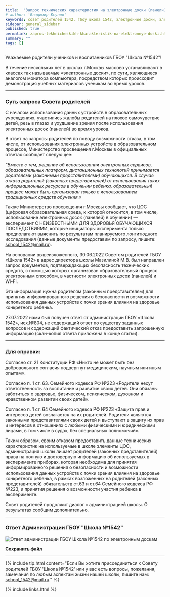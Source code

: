 ```yaml
---
title:  "Запрос технических характеристик на электронные доски (панели) и Wi-Fi"
# author: 'Владимир Юсупов'
keywords: совет родителей 1542, гбоу школа 1542, электронные доски, электронные панели
sidebar: general_sidebar
published: true
permalink: zapros-tekhnicheskikh-kharakteristik-na-elektronnye-doski.html
summary: ""
tags: []
---
```


Уважаемые родители учеников и воспитанников ГБОУ "Школа №1542"!

В течение нескольких лет в школах г.Москвы массово устанавливают в классах так называемые «электронные доски», по сути, являющиеся аналогом монитора компьютера, посредством которых происходит демонстрация учебных материалов ученикам во время уроков.

***

### Суть запроса Совета родителей

С началом использования данных устройств в образовательных учреждениях, участились жалобы родителей на плохое самочувствие детей, резь в глазах и ухудшение зрения после использования электронных досок (панелей) во время уроков.

В ответ на запросы родителей по поводу возможности отказа, в том числе, от использования электронных устройств в образовательном процессе, Министерство просвещения г.Москвы в официальных ответах сообщает следующее: 

*"Вместе с тем, решение об использовании электронных сервисов, образовательных платформ, дистанционных технологий принимается родителями (законными представителями) обучающихся. В случае отказа родителей (законных представителей) от использования таких информационных ресурсов в обучении ребенка, образовательный процесс может быть организован только с использованием традиционных средств обучения.»*

Также Министерство просвещения г.Москвы сообщает, что ЦОС (цифровая образовательная среда, к которой относится, в том числе, использование электронных досок (панелей) в обучении) — эксперимент С НЕИЗВЕСТНЫМИ ДЛЯ ЗДОРОВЬЯ ОБУЧАЮЩИХСЯ ПОСЛЕДСТВИЯМИ, которые инициаторы эксперимента только предполагают выяснить по результатам планируемого лонгитюдного исследования (данные документы предоставим по запросу, пишите: [school_1542@mail.ru](mailto:school_1542@mail.ru)).

На основании вышеизложенного, 30.06.2022 Советом родителей ГБОУ «Школа 1542» в адрес директора школы Мазилиной М.В. был направлен запрос документов,  подтверждающих безопасность технических средств, с помощью которых организован образовательный процесс электронным способом, в частности электронных досок (панелей) и Wi-Fi.

Эта информация нужна родителям (законным представителям) для принятия информированного решения о безопасности и возможности использования данных устройств с точки зрения влияния на здоровье конкретного ребенка.

27.07.2022 нами был получен ответ от администрации ГБОУ «Школа 1542», исх.№804, не содержащий ответ по существу заданных вопросов и содержащий фактический отказ предоставить запрошенную информацию (скан-копия ответа приложена в конце статьи).

***

### Для справки:

Согласно ст. 21 Конституции РФ «Никто не может быть без добровольного согласия подвергнут медицинским, научным или иным опытам».
 
Согласно п. 1 ст. 63. Семейного кодекса РФ №223 «Родители несут ответственность за воспитание и развитие своих детей. Они обязаны заботиться о здоровье, физическом, психическом, духовном и нравственном развитии своих детей».

Согласно п. 1 ст. 64 Семейного кодекса РФ №223 «Защита прав и интересов детей возлагается на их родителей. Родители являются законными представителями своих детей и выступают в защиту их прав и интересов в отношениях с любыми физическими и юридическими лицами, в том числе в судах, без специальных полномочий».

Таким образом, своим отказом предоставить данные технических характеристик на используемые в школе элементы ЦОС, администрация школы лишает родителей (законных представителей) права на полную и достоверную информацию об используемых в эксперименте приборах, которая необходима для принятия информированного решения о безопасности и возможности использования данных устройств с точки зрения влияния на здоровье конкретного ребенка, в рамках возложенных на родителей (законных представителей) обязательств ст.63 и ст.64 Семейного кодекса РФ №223, и принятия решения о возможности участия ребенка в эксперименте. 

Совет родителей продолжит диалог с администрацией школы. О результатах сообщим дополнительно.

*** 

### Ответ Администрации ГБОУ "Школа №1542"

<p><img src="{{ "images/elektronnye_doski.png" }}" alt="Ответ администрации ГБОУ Школа №1542 по электронным доскам"/></p>

[**Сохранить файл**](https://rodsovet1542.ru/images/elektronnye_doski.pdf)


***

{% include tip.html content="Если Вы хотите присоединиться к Совету родителей ГБОУ 'Школа №1542' или у вас есть вопросы, пожелания, замечания по любым аспектам жизни нашей школы, пишите нам: [school_1542@mail.ru](mailto:school_1542@mail.ru)." %}


{% include links.html %}
